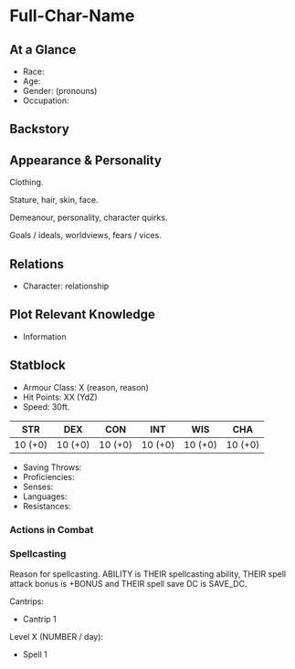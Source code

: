 # Full-Char-Name

## At a Glance

- Race:
- Age:
- Gender: (pronouns)
- Occupation:

## Backstory

## Appearance & Personality

Clothing.

Stature, hair, skin, face.

Demeanour, personality, character quirks.

Goals / ideals, worldviews, fears / vices.

## Relations

- Character: relationship

## Plot Relevant Knowledge

- Information

## Statblock

- Armour Class: X (reason, reason)
- Hit Points: XX (YdZ)
- Speed: 30ft.

|   STR   |   DEX   |   CON   |   INT   |   WIS   |   CHA   |
|:-------:|:-------:|:-------:|:-------:|:-------:|:-------:|
| 10 (+0) | 10 (+0) | 10 (+0) | 10 (+0) | 10 (+0) | 10 (+0) |

- Saving Throws:
- Proficiencies:
- Senses:
- Languages:
- Resistances:

### Actions in Combat

### Spellcasting

Reason for spellcasting.
ABILITY is THEIR spellcasting ability, THEIR spell attack bonus is +BONUS and THEIR spell save DC is SAVE_DC.

Cantrips:

- Cantrip 1

Level X (NUMBER / day):

- Spell 1
